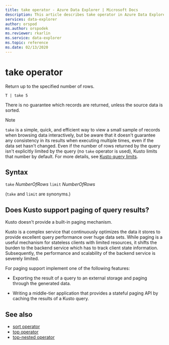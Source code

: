 ```yaml
---
title: take operator - Azure Data Explorer | Microsoft Docs
description: This article describes take operator in Azure Data Explorer.
services: data-explorer
author: orspod
ms.author: orspodek
ms.reviewer: rkarlin
ms.service: data-explorer
ms.topic: reference
ms.date: 02/13/2020
---
```

# take operator

Return up to the specified number of rows.

```kusto
T | take 5
```

There is no guarantee which records are returned, unless
the source data is sorted.

> [!NOTE]
> `take` is a simple, quick, and efficient way to view a small sample of records when browsing data interactively, but be aware that it doesn't guarantee any consistency in its results when executing multiple times, even if the data set hasn't changed.
> Even if the number of rows returned by the query isn't explicitly limited by the query (no `take` operator is used), Kusto limits that number by default. For more details, see [Kusto query limits](../concepts/querylimits.md).

## Syntax

`take` *NumberOfRows*
`limit` *NumberOfRows*

(`take` and `limit` are synonyms.)

## Does Kusto support paging of query results?

Kusto doesn't provide a built-in paging mechanism.

Kusto is a complex service that continuously optimizes the data it stores to provide excellent query performance over huge data sets. While paging is a useful mechanism for stateless clients with limited
resources, it shifts the burden to the backend service which
has to track client state information. Subsequently, the performance
and scalability of the backend service is severely limited.

For paging support implement one of the following features:

* Exporting the result of a query to an external storage and paging through the
   generated data.

* Writing a middle-tier application that provides a stateful paging API by caching
   the results of a Kusto query.

## See also

* [sort operator](sortoperator.md)
* [top operator](topoperator.md)
* [top-nested operator](topnestedoperator.md)